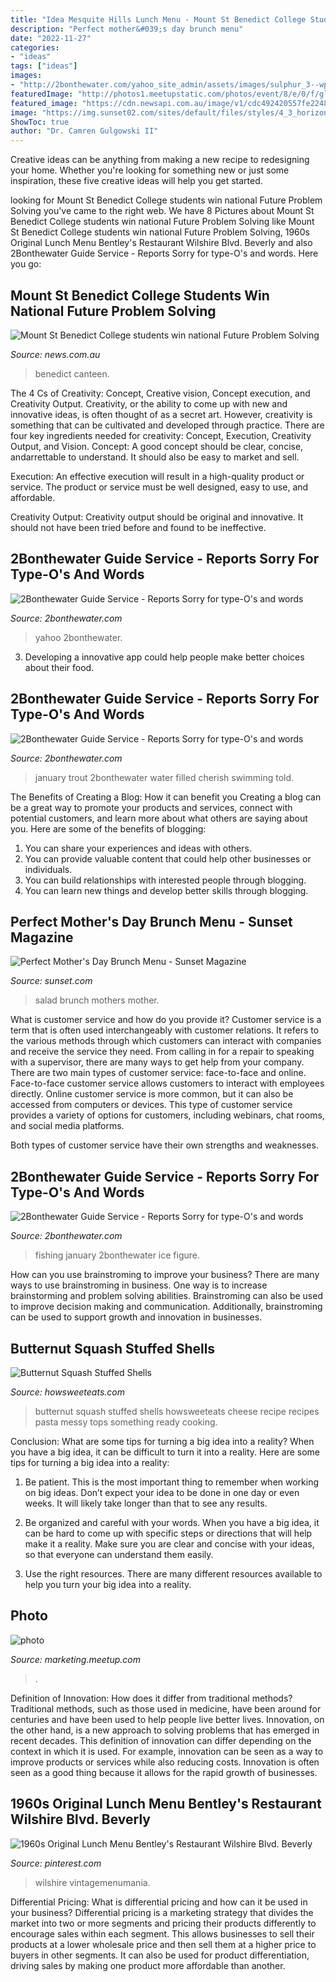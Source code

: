 ```yaml
---
title: "Idea Mesquite Hills Lunch Menu - Mount St Benedict College Students Win National Future Problem Solving"
description: "Perfect mother&#039;s day brunch menu"
date: "2022-11-27"
categories:
- "ideas"
tags: ["ideas"]
images:
- "http://2bonthewater.com/yahoo_site_admin/assets/images/sulphur_3--wp_3.114142853_std.jpg"
featuredImage: "http://photos1.meetupstatic.com/photos/event/8/e/0/f/global_447156367.jpeg"
featured_image: "https://cdn.newsapi.com.au/image/v1/cdc492420557fe22482f1484cb9bbee2?width=1280"
image: "https://img.sunset02.com/sites/default/files/styles/4_3_horizontal_-_1200x900/public/image/2016/09/main/peak-season-strawberry-quinoa-ricotta-salata-salad-0415_1.jpg"
ShowToc: true
author: "Dr. Camren Gulgowski II"
---
```



Creative ideas can be anything from making a new recipe to redesigning your home. Whether you're looking for something new or just some inspiration, these five creative ideas will help you get started.

	

		
looking for Mount St Benedict College students win national Future Problem Solving you've came to the right web. We have 8 Pictures about Mount St Benedict College students win national Future Problem Solving like Mount St Benedict College students win national Future Problem Solving, 1960s Original Lunch Menu Bentley&#039;s Restaurant Wilshire Blvd. Beverly and also 2Bonthewater Guide Service - Reports Sorry for type-O&#039;s and words. Here you go:
		
    
## Mount St Benedict College Students Win National Future Problem Solving

<img loading=lazy src="https://cdn.newsapi.com.au/image/v1/cdc492420557fe22482f1484cb9bbee2?width=1280" onerror="this.onerror=null;this.src='https://tse4.mm.bing.net/th?id=OIP.QVn9GbPU_KDO9eYPhEHNSQHaEK&amp;pid=15.1';" alt="Mount St Benedict College students win national Future Problem Solving">

_Source: news.com.au_

>benedict canteen. 

	

The 4 Cs of Creativity: Concept, Creative vision, Concept execution, and Creativity Output.
Creativity, or the ability to come up with new and innovative ideas, is often thought of as a secret art. However, creativity is something that can be cultivated and developed through practice. There are four key ingredients needed for creativity: Concept, Execution, Creativity Output, and Vision.
Concept: A good concept should be clear, concise, andarrettable to understand. It should also be easy to market and sell.

Execution: An effective execution will result in a high-quality product or service. The product or service must be well designed, easy to use, and affordable.

Creativity Output: Creativity output should be original and innovative. It should not have been tried before and found to be ineffective.

    
## 2Bonthewater Guide Service - Reports Sorry For Type-O&#039;s And Words

<img loading=lazy src="http://2bonthewater.com/yahoo_site_admin/assets/images/sulphur_3--wp_3.114142853_std.jpg" onerror="this.onerror=null;this.src='https://tse3.mm.bing.net/th?id=OIP.rBA0WC_AujL0EMB5F0ZVIgHaF8&amp;pid=15.1';" alt="2Bonthewater Guide Service - Reports Sorry for type-O&#039;s and words">

_Source: 2bonthewater.com_

>yahoo 2bonthewater. 

	

3. Developing a innovative app could help people make better choices about their food.

    
## 2Bonthewater Guide Service - Reports Sorry For Type-O&#039;s And Words

<img loading=lazy src="http://2bonthewater.com/yahoo_site_admin/assets/images/wild_trout_dry_fly_January_2012_002--wp.7122958_std.jpg" onerror="this.onerror=null;this.src='https://tse4.mm.bing.net/th?id=OIP.g3j5TbX1rW-upybF18MdbQHaFj&amp;pid=15.1';" alt="2Bonthewater Guide Service - Reports Sorry for type-O&#039;s and words">

_Source: 2bonthewater.com_

>january trout 2bonthewater water filled cherish swimming told. 

	

The Benefits of Creating a Blog: How it can benefit you
Creating a blog can be a great way to promote your products and services, connect with potential customers, and learn more about what others are saying about you. Here are some of the benefits of blogging:
1. You can share your experiences and ideas with others.
2. You can provide valuable content that could help other businesses or individuals.
3. You can build relationships with interested people through blogging.
4. You can learn new things and develop better skills through blogging.

    
## Perfect Mother&#039;s Day Brunch Menu - Sunset Magazine

<img loading=lazy src="https://img.sunset02.com/sites/default/files/styles/4_3_horizontal_-_1200x900/public/image/2016/09/main/peak-season-strawberry-quinoa-ricotta-salata-salad-0415_1.jpg" onerror="this.onerror=null;this.src='https://tse1.mm.bing.net/th?id=OIP.BHQVoL70laHKOpCJzEzwiAHaFj&amp;pid=15.1';" alt="Perfect Mother&#039;s Day Brunch Menu - Sunset Magazine">

_Source: sunset.com_

>salad brunch mothers mother. 

	

What is customer service and how do you provide it?
Customer service is a term that is often used interchangeably with customer relations. It refers to the various methods through which customers can interact with companies and receive the service they need. From calling in for a repair to speaking with a supervisor, there are many ways to get help from your company.
There are two main types of customer service: face-to-face and online. Face-to-face customer service allows customers to interact with employees directly. Online customer service is more common, but it can also be accessed from computers or devices. This type of customer service provides a variety of options for customers, including webinars, chat rooms, and social media platforms.

Both types of customer service have their own strengths and weaknesses.

    
## 2Bonthewater Guide Service - Reports Sorry For Type-O&#039;s And Words

<img loading=lazy src="http://2bonthewater.com/yahoo_site_admin/assets/images/Ice_fishing_first_021--wp.21115742_std.jpg" onerror="this.onerror=null;this.src='https://tse1.mm.bing.net/th?id=OIP.YbqkewgkejRyW5eqRtgkzwHaGj&amp;pid=15.1';" alt="2Bonthewater Guide Service - Reports Sorry for type-O&#039;s and words">

_Source: 2bonthewater.com_

>fishing january 2bonthewater ice figure. 

	

How can you use brainstroming to improve your business?
There are many ways to use brainstroming in business. One way is to increase brainstorming and problem solving abilities. Brainstroming can also be used to improve decision making and communication. Additionally, brainstroming can be used to support growth and innovation in businesses.

    
## Butternut Squash Stuffed Shells

<img loading=lazy src="http://www.howsweeteats.com/wp-content/uploads/2011/11/butternut-squash-shells-and-cheese-2.jpg" onerror="this.onerror=null;this.src='https://tse3.mm.bing.net/th?id=OIP.ONl4dObnYYpUbJ9qn4d7RAHaLH&amp;pid=15.1';" alt="Butternut Squash Stuffed Shells">

_Source: howsweeteats.com_

>butternut squash stuffed shells howsweeteats cheese recipe recipes pasta messy tops something ready cooking. 

	

Conclusion: What are some tips for turning a big idea into a reality?
When you have a big idea, it can be difficult to turn it into a reality. Here are some tips for turning a big idea into a reality:
1. Be patient. This is the most important thing to remember when working on big ideas. Don’t expect your idea to be done in one day or even weeks. It will likely take longer than that to see any results.

2. Be organized and careful with your words. When you have a big idea, it can be hard to come up with specific steps or directions that will help make it a reality. Make sure you are clear and concise with your ideas, so that everyone can understand them easily.

3. Use the right resources. There are many different resources available to help you turn your big idea into a reality.

    
## Photo

<img loading=lazy src="http://photos1.meetupstatic.com/photos/event/8/e/0/f/global_447156367.jpeg" onerror="this.onerror=null;this.src='https://tse4.mm.bing.net/th?id=OIP.Cr7r3DyCT0VKVdiDDu0mOAAAAA&amp;pid=15.1';" alt="photo">

_Source: marketing.meetup.com_

>. 

	

Definition of Innovation: How does it differ from traditional methods?
Traditional methods, such as those used in medicine, have been around for centuries and have been used to help people live better lives. Innovation, on the other hand, is a new approach to solving problems that has emerged in recent decades. This definition of innovation can differ depending on the context in which it is used. For example, innovation can be seen as a way to improve products or services while also reducing costs. Innovation is often seen as a good thing because it allows for the rapid growth of businesses.

    
## 1960s Original Lunch Menu Bentley&#039;s Restaurant Wilshire Blvd. Beverly

<img loading=lazy src="https://i.pinimg.com/originals/ef/41/2d/ef412d734c9643427d19448517a9c2aa.jpg" onerror="this.onerror=null;this.src='https://tse3.mm.bing.net/th?id=OIP.vHUbCBRtEmgG2OjckzN2QAHaLQ&amp;pid=15.1';" alt="1960s Original Lunch Menu Bentley&#039;s Restaurant Wilshire Blvd. Beverly">

_Source: pinterest.com_

>wilshire vintagemenumania. 

	

Differential Pricing: What is differential pricing and how can it be used in your business?
Differential pricing is a marketing strategy that divides the market into two or more segments and pricing their products differently to encourage sales within each segment. This allows businesses to sell their products at a lower wholesale price and then sell them at a higher price to buyers in other segments. It can also be used for product differentiation, driving sales by making one product more affordable than another.

